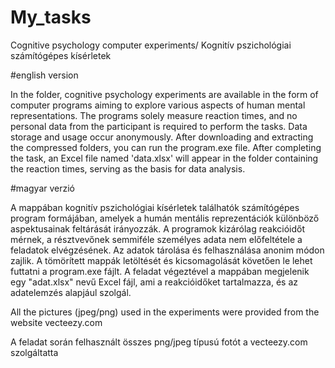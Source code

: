 # My_tasks
Cognitive psychology computer experiments/ Kognitív pszichológiai számítógépes kísérletek

#english version

In the folder, cognitive psychology experiments are available in the form of computer programs aiming to explore various aspects of human mental representations. The programs solely measure reaction times, and no personal data from the participant is required to perform the tasks. Data storage and usage occur anonymously. After downloading and extracting the compressed folders, you can run the program.exe file. After completing the task, an Excel file named 'data.xlsx' will appear in the folder containing the reaction times, serving as the basis for data analysis.

#magyar verzió

A mappában kognitív pszichológiai kísérletek találhatók számítógépes program formájában, amelyek a humán mentális reprezentációk különböző aspektusainak feltárását irányozzák. A programok kizárólag reakcióidőt mérnek, a résztvevőnek semmiféle személyes adata nem előfeltétele a feladatok elvégzésének. Az adatok tárolása és felhasználása anonim módon zajlik. A tömörített mappák letöltését és kicsomagolását követően le lehet futtatni a program.exe fájlt. A feladat végeztével a mappában megjelenik egy "adat.xlsx" nevű Excel fájl, ami a reakcióidőket tartalmazza, és az adatelemzés alapjául szolgál.

All the pictures (jpeg/png) used in the experiments were provided from the website vecteezy.com

A feladat során felhasznált összes png/jpeg típusú fotót a vecteezy.com szolgáltatta
